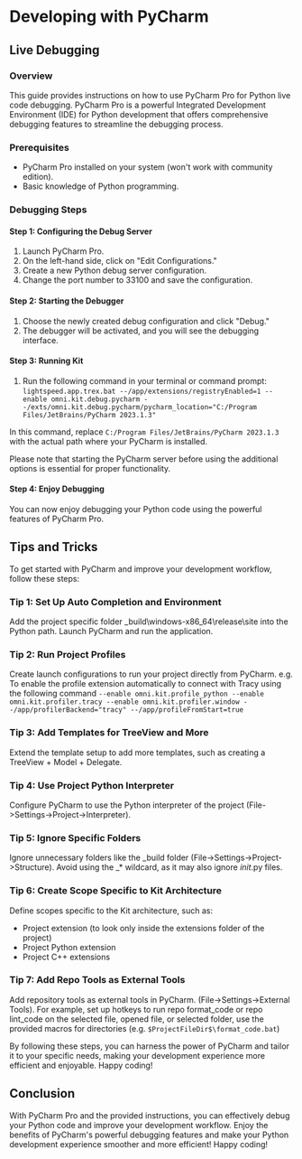 # Developing with PyCharm
## Live Debugging

### Overview

This guide provides instructions on how to use PyCharm Pro for Python live code debugging. PyCharm Pro is a powerful Integrated Development Environment (IDE) for Python development that offers comprehensive debugging features to streamline the debugging process.

### Prerequisites

-   PyCharm Pro installed on your system (won't work with community edition).
-   Basic knowledge of Python programming.

### Debugging Steps

#### Step 1: Configuring the Debug Server

1.  Launch PyCharm Pro.
2.  On the left-hand side, click on "Edit Configurations."
3.  Create a new Python debug server configuration.
4.  Change the port number to 33100 and save the configuration.

#### Step 2: Starting the Debugger

1.  Choose the newly created debug configuration and click "Debug."
2.  The debugger will be activated, and you will see the debugging interface.

#### Step 3: Running Kit

1.  Run the following command in your terminal or command prompt: `lightspeed.app.trex.bat --/app/extensions/registryEnabled=1 --enable omni.kit.debug.pycharm --/exts/omni.kit.debug.pycharm/pycharm_location="C:/Program Files/JetBrains/PyCharm 2023.1.3"`

In this command, replace `C:/Program Files/JetBrains/PyCharm 2023.1.3` with the actual path where your PyCharm is installed.

Please note that starting the PyCharm server before using the additional options is essential for proper functionality.

#### Step 4: Enjoy Debugging

You can now enjoy debugging your Python code using the powerful features of PyCharm Pro.

## Tips and Tricks
To get started with PyCharm and improve your development workflow, follow these steps:

### Tip 1: Set Up Auto Completion and Environment
Add the project specific folder \_build\windows-x86_64\release\site into the Python path.
Launch PyCharm and run the application.

### Tip 2: Run Project Profiles
Create launch configurations to run your project directly from PyCharm.
e.g. To enable the profile extension automatically to connect with Tracy using the following command
`--enable omni.kit.profile_python --enable omni.kit.profiler.tracy --enable omni.kit.profiler.window --/app/profilerBackend="tracy" --/app/profileFromStart=true`

### Tip 3: Add Templates for TreeView and More
Extend the template setup to add more templates, such as creating a TreeView + Model + Delegate.

### Tip 4: Use Project Python Interpreter
Configure PyCharm to use the Python interpreter of the project (File->Settings->Project->Interpreter).

### Tip 5: Ignore Specific Folders
Ignore unnecessary folders like the _build folder (File->Settings->Project->Structure). Avoid using the _* wildcard, as it may also ignore _init_.py files.

### Tip 6: Create Scope Specific to Kit Architecture
Define scopes specific to the Kit architecture, such as:
- Project extension (to look only inside the extensions folder of the project)
- Project Python extension
- Project C++ extensions

### Tip 7: Add Repo Tools as External Tools
Add repository tools as external tools in PyCharm. (File->Settings->External Tools).
For example, set up hotkeys to run repo format_code or repo lint_code on the selected file, opened file, or selected folder, use the provided macros for directories (e.g. `$ProjectFileDir$\format_code.bat`)

By following these steps, you can harness the power of PyCharm and tailor it to your specific needs, making your development experience more efficient and enjoyable. Happy coding!

## Conclusion

With PyCharm Pro and the provided instructions, you can effectively debug your Python code and improve your development workflow. Enjoy the benefits of PyCharm's powerful debugging features and make your Python development experience smoother and more efficient! Happy coding!
